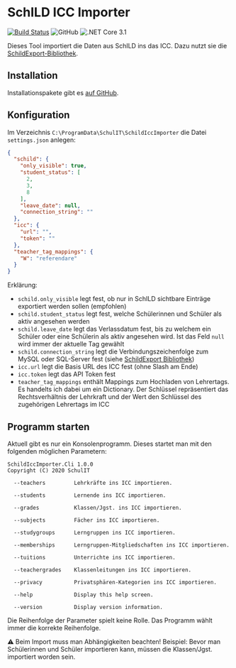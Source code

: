 # SchILD ICC Importer

[![Build Status](https://dev.azure.com/schulit/SchILD%20ICC%20Importer/_apis/build/status/SchulIT.schild-icc-importer?branchName=master)](https://dev.azure.com/schulit/SchILD%20ICC%20Importer/_build/latest?definitionId=11&branchName=master)
![GitHub](https://img.shields.io/github/license/schulit/schild-icc-importer?style=flat-square)
![.NET Core 3.1](https://img.shields.io/badge/.NET%20Core-3.1-brightgreen?style=flat-square)

Dieses Tool importiert die Daten aus SchILD ins das ICC. Dazu nutzt sie die [SchildExport-Bibliothek](https://github.com/schulit/schildexport).

## Installation

Installationspakete gibt es [auf GitHub](https://github.com/SchulIT/schild-icc-importer/releases).

## Konfiguration

Im Verzeichnis `C:\ProgramData\SchulIT\SchildIccImporter` die Datei `settings.json` anlegen:

```json
{
  "schild": {
    "only_visible": true,
    "student_status": [
      2,
      3,
      8
    ],
    "leave_date": null,
    "connection_string": ""
  },
  "icc": {
    "url": "",
    "token": ""
  },
  "teacher_tag_mappings": {
    "W": "referendare"
  }
}
```

Erklärung:

* `schild.only_visible` legt fest, ob nur in SchILD sichtbare Einträge exportiert werden sollen (empfohlen)
* `schild.student_status` legt fest, welche Schülerinnen und Schüler als aktiv angesehen werden
* `schild.leave_date` legt das Verlassdatum fest, bis zu welchem ein Schüler oder eine Schülerin als aktiv angesehen wird. Ist das Feld `null` wird immer der aktuelle Tag gewählt
* `schild.connection_string` legt die Verbindungszeichenfolge zum MySQL oder SQL-Server fest (siehe [SchildExport Bibliothek](https://github.com/schulit/schildexport))
* `icc.url` legt die Basis URL des ICC fest (ohne Slash am Ende)
* `icc.token` legt das API Token fest
* `teacher_tag_mappings` enthält Mappings zum Hochladen von Lehrertags. Es handelts ich dabei um ein Dictionary. Der Schlüssel repräsentiert das Rechtsverhältnis der Lehrkraft und der Wert den Schlüssel des zugehörigen Lehrertags im ICC

## Programm starten

Aktuell gibt es nur ein Konsolenprogramm. Dieses startet man mit den folgenden möglichen Parametern:

```
SchildIccImporter.Cli 1.0.0
Copyright (C) 2020 SchulIT

  --teachers         Lehrkräfte ins ICC importieren.

  --students         Lernende ins ICC importieren.

  --grades           Klassen/Jgst. ins ICC importieren.

  --subjects         Fächer ins ICC importieren.

  --studygroups      Lerngruppen ins ICC importieren.

  --memberships      Lerngruppen-Mitgliedschaften ins ICC importieren.

  --tuitions         Unterrichte ins ICC importieren.

  --teachergrades    Klassenleitungen ins ICC importieren.

  --privacy          Privatsphären-Kategorien ins ICC importieren.

  --help             Display this help screen.

  --version          Display version information.
```

Die Reihenfolge der Parameter spielt keine Rolle. Das Programm wählt immer die korrekte Reihenfolge.

⚠ Beim Import muss man Abhängigkeiten beachten! Beispiel: Bevor man Schülerinnen und Schüler importieren kann, müssen die Klassen/Jgst. importiert worden sein.
